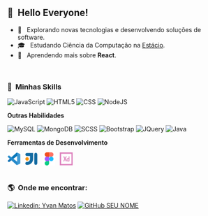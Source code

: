 ## :wave: &nbsp;Hello Everyone!


- 🤔 &nbsp; Explorando novas tecnologias e desenvolvendo soluções de software.
- 🎓 &nbsp; Estudando Ciência da Computação na <a href="https://estacio.br/">Estácio</a>.
- 🌱 &nbsp; Aprendendo mais sobre **React**.
<br/>

### :rocket: &nbsp;Minhas Skills
  
  ![JavaScript](https://img.shields.io/badge/JavaScript-323330?style=for-the-badge&logo=javascript&logoColor=F7DF1E)
  ![HTML5](https://img.shields.io/badge/HTML5-E34F26?style=for-the-badge&logo=html5&logoColor=white)
  ![CSS](https://img.shields.io/badge/CSS3-1572B6?style=for-the-badge&logo=css3&logoColor=white)
  ![NodeJS](https://img.shields.io/badge/Node.js-43853D?style=for-the-badge&logo=node.js&logoColor=white)
  
**Outras Habilidades**

  ![MySQL](https://img.shields.io/badge/MySQL-00000F?style=for-the-badge&logo=mysql&logoColor=white)
  ![MongoDB](https://img.shields.io/badge/MongoDB-4EA94B?style=for-the-badge&logo=mongodb&logoColor=white)
  ![SCSS](https://img.shields.io/badge/Sass-CC6699?style=for-the-badge&logo=sass&logoColor=white)
  ![Bootstrap](https://img.shields.io/badge/Bootstrap-563D7C?style=for-the-badge&logo=bootstrap&logoColor=white)
  ![JQuery](https://img.shields.io/badge/jQuery-0769AD?style=for-the-badge&logo=jquery&logoColor=white)
  ![Java](https://img.shields.io/badge/Java-ED8B00?style=for-the-badge&logo=java&logoColor=white)
  
**Ferramentas de Desenvolvimento**
 
 <div style="display: flex">
  <img style="margin-right: 10px" height="30px" src="https://github.com/devicons/devicon/blob/master/icons/vscode/vscode-original.svg" />
  <img style="margin-right: 10px" height="30px" src="https://github.com/devicons/devicon/blob/master/icons/intellij/intellij-original.svg" />
  <img style="margin-right: 10px" height="30px" src="https://github.com/devicons/devicon/blob/master/icons/figma/figma-original.svg" />
  <img style="margin-right: 10px" height="30px" src="https://github.com/devicons/devicon/blob/master/icons/xd/xd-line.svg" />
</div>

<!--
<br/>

<a href="https://github.com/yvanmatos">
  <img height="180em" src="https://github-readme-stats.vercel.app/api?username=yvanmatos&theme=dracula&show_icons=true" />
</a>

<br/>
-->
<br/>

### :earth_americas: &nbsp;Onde me encontrar:

[![Linkedin: Yvan Matos](https://img.shields.io/badge/-YVANMATOS-blue?style=flat-square&logo=Linkedin&logoColor=white&link=https://www.linkedin.com/in/yvan-matos/)](https://www.linkedin.com/in/yvan-matos/)
[![GitHub SEU NOME]( https://img.shields.io/github/followers/yvanmatos?label=follow&style=social)](https://github.com/yvanmatos)
